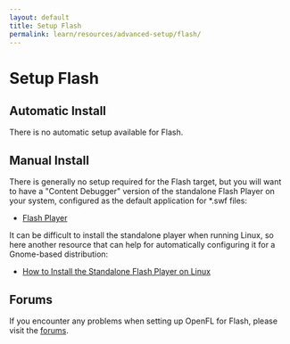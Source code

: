 ```yaml
---
layout: default
title: Setup Flash
permalink: learn/resources/advanced-setup/flash/
---
```


# Setup Flash

## Automatic Install

There is no automatic setup available for Flash.

## Manual Install

There is generally no setup required for the Flash target, but you will want to have a "Content Debugger" version of the standalone Flash Player on your system, configured as the default application for *.swf files:

 *  [Flash Player](http://www.adobe.com/support/flashplayer/downloads.html)

It can be difficult to install the standalone player when running Linux, so here another resource that can help for automatically configuring it for a Gnome-based distribution:

 * [How to Install the Standalone Flash Player on Linux](http://www.joshuagranick.com/blog/2012/04/25/how-to-install-the-standalone-flash-player-on-linux/)

## Forums

If you encounter any problems when setting up OpenFL for Flash, please visit the [forums](http://community.openfl.org/c/help).

